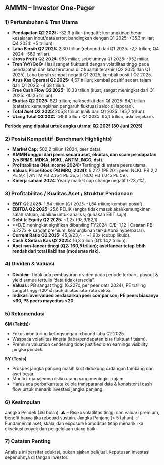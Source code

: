 ## AMMN – Investor One-Pager

### 1) Pertumbuhan & Tren Utama
- **Pendapatan Q2 2025:** -32,3 triliun (negatif; kemungkinan besar kesalahan input/data error; bandingkan dengan Q1 2025: +35,3 miliar; Q4 2024: +5 triliun).
- **Laba Bersih Q2 2025:** 2,30 triliun (rebound dari Q1 2025: -2,3 triliun; Q4 2024: -569 miliar).
- **Gross Profit Q2 2025:** 953 miliar; sebelumnya Q1 2025: -952 miliar.
- **Tren YoY/QoQ:** Hasil sangat fluktuatif dengan volatilitas tinggi pada pendapatan dan laba terutama di 2 kuartal terakhir (Q2 2025 dan Q1 2025). Laba bersih sempat negatif Q1 2025, kembali positif Q2 2025.
- **Arus Kas Operasi Q2 2025:** 4,67 triliun; kembali positif secara tajam dari Q1 2025: -4,68 triliun.
- **Free Cash Flow Q2 2025:** 10,33 triliun (kuat, sangat meningkat dari Q1 2025: -10,35 triliun).
- **Ekuitas Q2 2025:** 82,1 triliun; naik sedikit dari Q1 2025: 84,1 triliun (catatan: kemungkinan pengaruh fluktuasi saldo di laporan).
- **Total Aset Q2 2025:** 205,8 triliun (naik dari Q1 2025: 195,7 triliun).
- **Utang Total Q2 2025:** 98,9 triliun (Q1 2025: 85,9 triliun; ada lonjakan).

**Periode yang dipakai untuk angka utama: Q2 2025 (30 Juni 2025)**

### 2) Posisi Kompetitif (Benchmark Highlights)
- **Market Cap:** 502,2 triliun (2024, peer data).
- **AMMN unggul dari peers secara aset, ekuitas, dan scale pendapatan (vs BRMS, MDKA, NCKL, ANTM, INCO, dst).**
- **Profitabilitas (Net Income 2024):** Tertinggi di antara peers utama.
- **Valuasi Price/Book (PB MRQ, 2024):** 6.227 (PE 201; peer: NCKL PB 2,2 PE 9,4 | ANTM PB 2.364 PE 36,5 | INCO PB 1.045 PE 59).
- **Kinerja saham 2024:** Yearly market cap change negatif (-23,7%).

### 3) Profitabilitas / Kualitas Aset / Struktur Pendanaan
- **EBIT Q2 2025:** 1,54 triliun (Q1 2025: -1,54 triliun; kembali positif).
- **EBITDA Q2 2025:** 25,6 PELIK (angka tidak masuk akal/kemungkinan salah satuan, abaikan untuk analisis, gunakan EBIT saja).
- **Debt to Equity Q2 2025:** ~1,2x (98,9/82,1).
- **D/E meningkat signifikan dibanding FY2024 (D/E: 1,12 | Catatan PB: 6.227x → sangat premium, kemungkinan ter-distorsi hype/pasar).
- **Current Ratio Q2 2025:** 45,3/23,4 = ~1,93x (cukup likuid).
- **Cash & Setara Kas Q2 2025:** 16,3 triliun (Q1: 14,2 triliun).
- **Aset non-lancar tinggi (Q2: 160,5 triliun); aset lancar tetap lebih rendah dari total liabilitas (moderate risk).**

### 4) Dividen & Valuasi
- **Dividen:** Tidak ada pembayaran dividen pada periode terbaru, payout & yield semua tertulis “data tidak tersedia”.
- **Valuasi:** PB sangat tinggi (6.227x, per peer data 2024), PE trailing sangat tinggi (201x); jauh di atas rata-rata sektor.
- **Indikasi overvalued berdasarkan peer comparison; PE peers biasanya <60, PB peers mayoritas <20.**

### 5) Rekomendasi
**6M (Taktis):**
- Fokus monitoring kelangsungan rebound laba Q2 2025.
- Waspada volatilitas kinerja (laba/pendapatan bisa fluktuatif tajam).
- Premium valuation cenderung tidak justified oleh earnings visibility jangka pendek.

**5Y (Tesis):**
- Prospek jangka panjang masih kuat didukung cadangan tambang dan aset besar.
- Monitor manajemen risiko utang yang meningkat tajam.
- Harus ada perbaikan tata kelola transparansi data & konsistensi cash flow untuk menarik investasi jangka panjang.

### 6) Kesimpulan
Jangka Pendek (≤6 bulan): ⚠️ – Risiko volatilitas tinggi dan valuasi premium, benefit hanya jika rebound sustain.
Jangka Panjang (> 5 tahun): ✅ – Fundamental aset, skala, dan exposure komoditas tetap menarik jika eksekusi proyek dan pengelolaan utang baik.

### 7) Catatan Penting
Analisis ini bersifat edukasi, bukan ajakan beli/jual. Keputusan investasi sepenuhnya di tangan investor.
